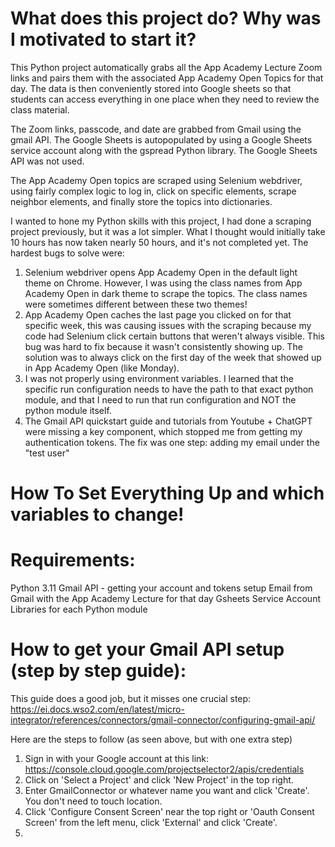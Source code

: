 # What does this project do?  Why was I motivated to start it?

This Python project automatically grabs all the App Academy Lecture Zoom links and pairs them with the associated App Academy 
Open Topics for that day. The data is then conveniently stored into Google sheets so that students can access everything 
in one place when they need to review the class material.  

The Zoom links, passcode, and date are grabbed from Gmail using the gmail API.  The Google Sheets is autopopulated by
using a Google Sheets service account along with the gspread Python library.  The Google Sheets API was not used.  

The App Academy Open topics are scraped using Selenium webdriver, using fairly complex logic to log in, click on 
specific elements, scrape neighbor elements, and finally store the topics into dictionaries.  

I wanted to hone my Python skills with this project, I had done a scraping project previously, but it was a lot simpler.
What I thought would initially take 10 hours has now taken nearly 50 hours, and it's not completed yet. The hardest bugs
to solve were: 

1. Selenium webdriver opens App Academy Open in the default light theme on Chrome. However, I was using the class names
from App Academy Open in dark theme to scrape the topics. The class names were sometimes different between these two themes! 
2. App Academy Open caches the last page you clicked on for that specific week, this was causing issues with the scraping
because my code had Selenium click certain buttons that weren't always visible. This bug was hard to fix because 
it wasn't consistently showing up. The solution was to always click on the first day of the week that showed up in App Academy
Open (like Monday).
3. I was not properly using environment variables. I learned that the specific run configuration needs to have the path 
to that exact python module, and that I need to run that run configuration and NOT the python module itself.
4. The Gmail API quickstart guide and tutorials from Youtube + ChatGPT were missing a key component, which stopped me 
from getting my authentication tokens. The fix was one step: adding my email under the "test user"

# How To Set Everything Up and which variables to change!

# Requirements: 
Python 3.11
Gmail API - getting your account and tokens setup
Email from Gmail with the App Academy Lecture for that day
Gsheets Service Account 
Libraries for each Python module

# How to get your Gmail API setup (step by step guide):

This guide does a good job, but it misses one crucial step: 
https://ei.docs.wso2.com/en/latest/micro-integrator/references/connectors/gmail-connector/configuring-gmail-api/

Here are the steps to follow (as seen above, but with one extra step)

1. Sign in with your Google account at this link: https://console.cloud.google.com/projectselector2/apis/credentials
2. Click on 'Select a Project' and click 'New Project' in the top right.  
3. Enter GmailConnector or whatever name you want and click 'Create'. You don't need to touch location.  
4. Click 'Configure Consent Screen' near the top right or 'Oauth Consent Screen' from the left menu, click 'External' and click 'Create'.
5. 

